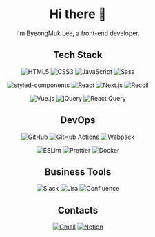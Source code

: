 <div align="center">

# Hi there 👋

I'm ByeongMuk Lee, a front-end developer.

## Tech Stack

![HTML5](https://img.shields.io/badge/HTML5-E34F26?style=flat-square&logo=HTML5&logoColor=white)
![CSS3](https://img.shields.io/badge/CSS3-1572B6?style=flat-square&logo=CSS3&logoColor=white)
![JavaScript](https://img.shields.io/badge/JavaScript-F7DF1E?style=flat-square&logo=JavaScript&logoColor=white)
![Sass](https://img.shields.io/badge/Sass-CC6699?style=flat-square&logo=Sass&logoColor=white)

![styled-components](https://img.shields.io/badge/styled--components-DB7093?style=flat-square&logo=styled-components&logoColor=white)
![React](https://img.shields.io/badge/React-61DAFB?style=flat-square&logo=React&logoColor=black)
![Next.js](https://img.shields.io/badge/Next.js-000000?style=flat-square&logo=nextdotjs&logoColor=white)
![Recoil](https://img.shields.io/badge/Recoil-3578E5?style=flat-square&logo=recoil&logoColor=white)

![Vue.js](https://img.shields.io/badge/Vue.js-4FC08D?style=flat-square&logo=Vue.js&logoColor=white)
![jQuery](https://img.shields.io/badge/jQuery-0769AD?style=flat-square&logo=jQuery&logoColor=white)
![React Query](https://img.shields.io/badge/React%20Query-FF4154?style=flat-square&logo=react%20query&logoColor=white)

## DevOps

![GitHub](https://img.shields.io/badge/GitHub-181717?style=flat-square&logo=GitHub&logoColor=white)
![GitHub Actions](https://img.shields.io/badge/GitHub%20Actions-555555?style=flat-square&logo=GitHub&logoColor=white)
![Webpack](https://img.shields.io/badge/Webpack-8DD6F9?style=flat-square&logo=Webpack&logoColor=white)

![ESLint](https://img.shields.io/badge/ESLint-4B32C3?style=flat-square&logo=ESLint&logoColor=white)
![Prettier](https://img.shields.io/badge/Prettier-F7B93E?style=flat-square&logo=Prettier&logoColor=white)
![Docker](https://img.shields.io/badge/Docker-2496ED?logo=docker&logoColor=fff&style=flat)

## Business Tools

![Slack](https://img.shields.io/badge/Slack-4A154B?style=flat-square&logo=Slack&logoColor=white)
![Jira](https://img.shields.io/badge/Jira-0052CC?style=flat-square&logo=Jira&logoColor=white)
![Confluence](https://img.shields.io/badge/Confluence-172B4D?style=flat-square&logo=Confluence&logoColor=white)

## Contacts

[![Gmail](https://img.shields.io/badge/Gmail-EA4335?style=flat-square&logo=Gmail&logoColor=white)](mailto:mansogod@gmail.com)
[![Notion](https://img.shields.io/badge/Notion-000?logo=notion&logoColor=fff&style=flat)](https://manso98.notion.site/23723aa1c0bb44828b52fc57efa6639e)

</div>
